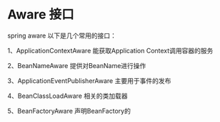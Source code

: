 
# Aware 接口

spring aware 以下是几个常用的接口：

1、ApplicationContextAware   能获取Application Context调用容器的服务

2、BeanNameAware    提供对BeanName进行操作

3、ApplicationEventPublisherAware   主要用于事件的发布

4、BeanClassLoadAware 相关的类加载器

5、BeanFactoryAware 声明BeanFactory的
